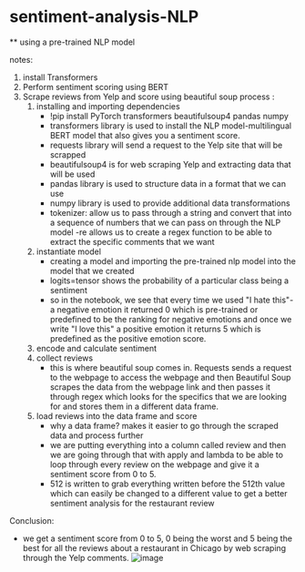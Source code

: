 # sentiment-analysis-NLP
** using a pre-trained NLP model

notes:
1. install Transformers
2. Perform sentiment scoring using BERT
3. Scrape reviews from Yelp and score using beautiful soup
process :
   1. installing and importing dependencies
       - !pip install PyTorch transformers beautifulsoup4 pandas numpy
       - transformers library is used to install the NLP model-multilingual BERT model that also 
         gives you a 
         sentiment score.
       - requests library will send a request to the Yelp site that will be scrapped
       - beautifulsoup4 is for web scraping Yelp and extracting data that will be used
       - pandas library is used to structure data in a format that we can use
       - numpy library is used to provide additional data transformations
       - tokenizer: allow us to pass through a string and convert that into a sequence of numbers 
         that we can pass on through the NLP model
       -re allows us to create a regex function to be able to extract the specific comments that we 
        want
   3. instantiate model
      - creating a model and importing the pre-trained nlp model into the model that we created
      - logits=tensor shows the probability of a particular class being a sentiment
      - so in the notebook, we see that every time we used "I hate this"- a negative emotion 
        it returned 0 which is pre-trained or predefined to be the ranking for 
       negative emotions and once we write "I love this" a positive emotion it returns 5 which 
       is predefined as the positive emotion score.
   4. encode and calculate sentiment
   5. collect reviews
      - this is where beautiful soup comes in. Requests sends a request to the webpage to access the webpage and then Beautiful Soup scrapes the data from the webpage link and then passes it through regex which looks for the specifics that we are looking for and stores them in a different data frame.
   6. load reviews into the data frame and score
      - why a data frame? makes it easier to go through the scraped data and process further
      - we are putting everything into a column called review and then we are going through that with apply and lambda to be able to loop through every review on the webpage and give it a sentiment score from 0 to 5.
      - 512 is written to grab everything written before the 512th value which can easily be changed to a different value to get a better sentiment analysis for the restaurant review

Conclusion:
- we get a sentiment score from 0 to 5, 0 being the worst and 5 being the best for all the reviews about a restaurant in Chicago by web scraping through the Yelp comments.
  ![image](https://github.com/prajeeta15/sentiment-analysis-NLP/assets/96904203/0ff6de92-eb71-495b-bd2f-3ffaa12a0b5e)
